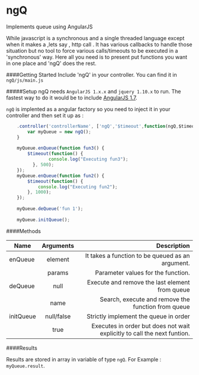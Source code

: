 # ngQ
Implements queue using AngularJS

While javascript is a synchronous and a single threaded language except when it makes a ,lets say , http call . It has various callbacks to handle those situation but no tool to force various calls/timeouts to be executed in a 'synchronous' way. Here all you need is to present put functions you want in one place and 'ngQ' does the rest.

####Getting Started
Include 'ngQ' in your controller. You can find it in `ngQ/js/main.js`

#####Setup
ngQ needs `AngularJS 1.x.x` and `jquery 1.10.x` to run. The fastest way to do it would be to include  [AngularJS 1.7](https://code.angularjs.org/1.5.5/angular.js). 

`ngQ` is implented as a angular factory so you need to inject it in your controller and then set it up as :
```javascript
    .controller('controllerName', ['ngQ','$timeout',function(ngQ,$timeout) { 
    	var myQueue = new ngQ();
    } 
  
    myQueue.enQueue(function fun3() {
        $timeout(function() {
                console.log("Executing fun3");
          }, 500);
    });
    myQueue.enQueue(function fun2() {
        $timeout(function() {
            console.log("Executing fun2");
        }, 1000);
    });
    
    myQueue.deQueue('fun 1');
    
    myQueue.initQueue();
```

####Methods

| Name        | Arguments           | Description  |
| ------------- |:-------------:| -----:|
| enQueue      | element |It takes a function to be queued as an argument.|
|                     | params |Parameter values for the function.  |
| deQueue     | null   |Execute and remove the last element from queue  |
| 	          | name   |Search, execute and remove the function from queue  |
| initQueue | null/false      |Strictly implement the queue in order |
| 	       | true      |Executes in order but does not wait explicitly to call the next funtion.  |

####Results

Results are stored in array in variable of type `ngQ`. For Example : `myQueue.result`.
